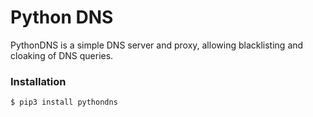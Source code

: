 # Python DNS
PythonDNS is a simple DNS server and proxy, allowing blacklisting and cloaking of DNS queries.

### Installation
```sh
$ pip3 install pythondns
```
